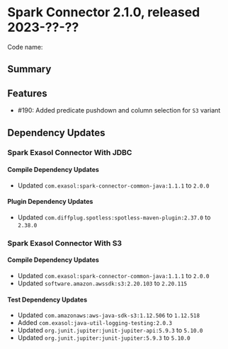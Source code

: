# Spark Connector 2.1.0, released 2023-??-??

Code name:

## Summary

## Features

* #190: Added predicate pushdown and column selection for `S3` variant

## Dependency Updates

### Spark Exasol Connector With JDBC

#### Compile Dependency Updates

* Updated `com.exasol:spark-connector-common-java:1.1.1` to `2.0.0`

#### Plugin Dependency Updates

* Updated `com.diffplug.spotless:spotless-maven-plugin:2.37.0` to `2.38.0`

### Spark Exasol Connector With S3

#### Compile Dependency Updates

* Updated `com.exasol:spark-connector-common-java:1.1.1` to `2.0.0`
* Updated `software.amazon.awssdk:s3:2.20.103` to `2.20.115`

#### Test Dependency Updates

* Updated `com.amazonaws:aws-java-sdk-s3:1.12.506` to `1.12.518`
* Added `com.exasol:java-util-logging-testing:2.0.3`
* Updated `org.junit.jupiter:junit-jupiter-api:5.9.3` to `5.10.0`
* Updated `org.junit.jupiter:junit-jupiter:5.9.3` to `5.10.0`
